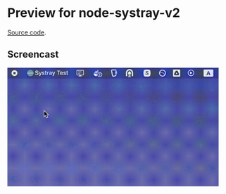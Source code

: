 # Preview for node-systray-v2

[Source code](./index.ts).

## Screencast
<img src="./screencast.gif" width="480px">
